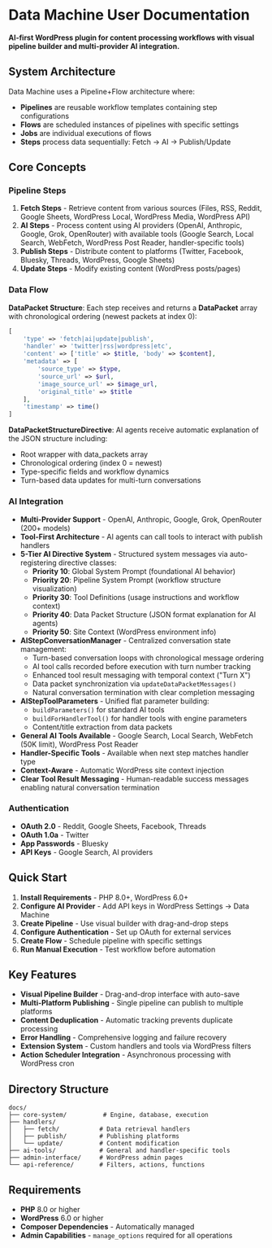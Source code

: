 # Data Machine User Documentation

**AI-first WordPress plugin for content processing workflows with visual pipeline builder and multi-provider AI integration.**

## System Architecture

Data Machine uses a Pipeline+Flow architecture where:

- **Pipelines** are reusable workflow templates containing step configurations
- **Flows** are scheduled instances of pipelines with specific settings  
- **Jobs** are individual executions of flows
- **Steps** process data sequentially: Fetch → AI → Publish/Update

## Core Concepts

### Pipeline Steps

1. **Fetch Steps** - Retrieve content from various sources (Files, RSS, Reddit, Google Sheets, WordPress Local, WordPress Media, WordPress API)
2. **AI Steps** - Process content using AI providers (OpenAI, Anthropic, Google, Grok, OpenRouter) with available tools (Google Search, Local Search, WebFetch, WordPress Post Reader, handler-specific tools)
3. **Publish Steps** - Distribute content to platforms (Twitter, Facebook, Bluesky, Threads, WordPress, Google Sheets)
4. **Update Steps** - Modify existing content (WordPress posts/pages)

### Data Flow

**DataPacket Structure**: Each step receives and returns a **DataPacket** array with chronological ordering (newest packets at index 0):

```php
[
    'type' => 'fetch|ai|update|publish',
    'handler' => 'twitter|rss|wordpress|etc',
    'content' => ['title' => $title, 'body' => $content],
    'metadata' => [
        'source_type' => $type,
        'source_url' => $url,
        'image_source_url' => $image_url,
        'original_title' => $title
    ],
    'timestamp' => time()
]
```

**DataPacketStructureDirective**: AI agents receive automatic explanation of the JSON structure including:
- Root wrapper with data_packets array
- Chronological ordering (index 0 = newest)
- Type-specific fields and workflow dynamics
- Turn-based data updates for multi-turn conversations

### AI Integration

- **Multi-Provider Support** - OpenAI, Anthropic, Google, Grok, OpenRouter (200+ models)
- **Tool-First Architecture** - AI agents can call tools to interact with publish handlers
- **5-Tier AI Directive System** - Structured system messages via auto-registering directive classes:
  - **Priority 10**: Global System Prompt (foundational AI behavior)
  - **Priority 20**: Pipeline System Prompt (workflow structure visualization)
  - **Priority 30**: Tool Definitions (usage instructions and workflow context)
  - **Priority 40**: Data Packet Structure (JSON format explanation for AI agents)
  - **Priority 50**: Site Context (WordPress environment info)
- **AIStepConversationManager** - Centralized conversation state management:
  - Turn-based conversation loops with chronological message ordering
  - AI tool calls recorded before execution with turn number tracking
  - Enhanced tool result messaging with temporal context ("Turn X")
  - Data packet synchronization via `updateDataPacketMessages()`
  - Natural conversation termination with clear completion messaging
- **AIStepToolParameters** - Unified flat parameter building:
  - `buildParameters()` for standard AI tools
  - `buildForHandlerTool()` for handler tools with engine parameters
  - Content/title extraction from data packets
- **General AI Tools Available** - Google Search, Local Search, WebFetch (50K limit), WordPress Post Reader
- **Handler-Specific Tools** - Available when next step matches handler type
- **Context-Aware** - Automatic WordPress site context injection
- **Clear Tool Result Messaging** - Human-readable success messages enabling natural conversation termination

### Authentication

- **OAuth 2.0** - Reddit, Google Sheets, Facebook, Threads
- **OAuth 1.0a** - Twitter
- **App Passwords** - Bluesky
- **API Keys** - Google Search, AI providers

## Quick Start

1. **Install Requirements** - PHP 8.0+, WordPress 6.0+
2. **Configure AI Provider** - Add API keys in WordPress Settings → Data Machine
3. **Create Pipeline** - Use visual builder with drag-and-drop steps
4. **Configure Authentication** - Set up OAuth for external services
5. **Create Flow** - Schedule pipeline with specific settings
6. **Run Manual Execution** - Test workflow before automation

## Key Features

- **Visual Pipeline Builder** - Drag-and-drop interface with auto-save
- **Multi-Platform Publishing** - Single pipeline can publish to multiple platforms
- **Content Deduplication** - Automatic tracking prevents duplicate processing
- **Error Handling** - Comprehensive logging and failure recovery
- **Extension System** - Custom handlers and tools via WordPress filters
- **Action Scheduler Integration** - Asynchronous processing with WordPress cron

## Directory Structure

```
docs/
├── core-system/          # Engine, database, execution
├── handlers/
│   ├── fetch/           # Data retrieval handlers
│   ├── publish/         # Publishing platforms
│   └── update/          # Content modification
├── ai-tools/            # General and handler-specific tools
├── admin-interface/     # WordPress admin pages
└── api-reference/       # Filters, actions, functions
```

## Requirements

- **PHP** 8.0 or higher
- **WordPress** 6.0 or higher
- **Composer Dependencies** - Automatically managed
- **Admin Capabilities** - `manage_options` required for all operations